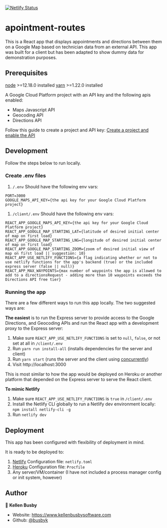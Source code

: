 [![Netlify Status](https://api.netlify.com/api/v1/badges/5fa4e76c-9b37-4c73-aa71-45a3780bb5ef/deploy-status)](https://app.netlify.com/sites/appointment-routes/deploys)

# apointment-routes

This is a React app that displays appointments and directions between them on a Google Map based on technician data from an external API. This app was built for a client but has been adapted to show dummy data for demonstration purposes.

## Prerequisites

[node](https://nodejs.dev/) >=12.18.0 installed
[yarn]() >=1.22.0 installed

A Google Cloud Platform project with an API key and the following apis enabled:

- Maps Javascript API
- Geocoding API
- Directions API

Follow this guide to create a project and API key: [Create a project and enable the API](https://developers.google.com/workspace/guides/create-project)

## Development

Follow the steps below to run locally.

### Create .env files

1. `/.env`
   Should have the following env vars:

```
PORT=3000
GOOGLE_MAPS_API_KEY={the api key for your Google Cloud Platform project}
```

1. `/client/.env`
   Should have the following env vars:

```
REACT_APP_GOOGLE_MAPS_API_KEY={the api key for your Google Cloud Platform project}
REACT_APP_GOOGLE_MAP_STARTING_LAT={latitude of desired initial center of map on first load}
REACT_APP_GOOGLE_MAP_STARTING_LNG={longitude of desired initial center of map on first load}
REACT_APP_GOOGLE_MAP_STARTING_ZOOM={zoom of desired initial view of map on first load || suggestion: 10}
REACT_APP_USE_NETLIFY_FUNCTIONS={a flag indicating whether or not to use netlify functions for the app's backend (true) or the included express server (false || null)}
REACT_APP_MAX_WAYPOINTS={max number of waypoints the app is allowed to add to a directionsRequest - adding more than 10 waypoints exceeds the Directions API free tier}
```

### Running the app

There are a few different ways to run this app locally. The two suggested ways are:

**The easiest** is to run the Express server to provide access to the Google Directions, and Geocoding APIs and run the React app with a development proxy to the Express server:

1. Make sure `REACT_APP_USE_NETLIFY_FUNCTIONS` is set to `null`, `false`, or not set at all in `/client/.env`
1. Run `yarn run install-all` (installs dependencies for the server and client)
1. Run `yarn start` (runs the server and the client using [concurrently](https://www.npmjs.com/package/concurrently))
1. Visit http://localhost:3000

This is most similar to how the app would be deployed on Heroku or another platform that depended on the Express server to serve the React client.

**To mimic Netlify**

1. Make sure `REACT_APP_USE_NETLIFY_FUNCTIONS` is `true` in `/client/.env`
1. Install the Netlify CLI globally to run a Netlify dev environment locally: `npm install netlify-cli -g`
1. Run `netlify dev`

## Deployment

This app has been configured with flexibility of deployment in mind.

It is ready to be deployed to:

1. [Netlify](https://www.netlify.com/)
   Configuration file: `netlify.toml`
1. [Heroku](https://www.heroku.com/home)
   Configuration file: `Procfile`
1. Any server/VM/container (I have not included a process manager config or init system, however)

## Author

👤 **Kellen Busby**

- Website: https://www.kellenbusbysoftware.com
- Github: [@busbyk](https://github.com/busbyk)

